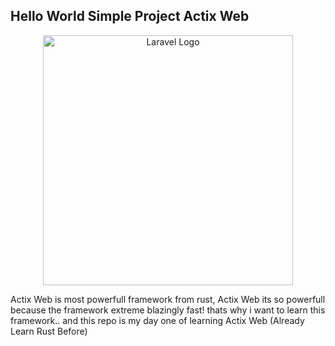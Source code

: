 ## Hello World Simple Project Actix Web

<p align="center"><a href="https://laravel.com" target="_blank"><img src="https://w7.pngwing.com/pngs/114/914/png-transparent-rust-programming-language-logo-machine-learning-haskell-crab-animals-cartoon-crab.png" width="400" alt="Laravel Logo"></a></p>

Actix Web is most powerfull framework from rust, Actix Web its so powerfull because the framework extreme blazingly fast! thats why i want to learn this framework.. and this repo is my day one of learning Actix Web (Already Learn Rust Before)
